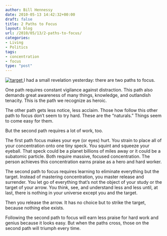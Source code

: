 ```yaml
---
author: Bill Hennessy
date: 2010-05-13 14:42:32+00:00
draft: false
title: 2 Paths to Focus
layout: blog
url: /2010/05/13/2-paths-to-focus/
categories:
- Living
- Politics
tags:
- concentration
- focus
type: "post"
---
```


[![target](https://hennessysview.com/wp-content/uploads/2010/05/target_thumb.jpg)
](https://hennessysview.com/wp-content/uploads/2010/05/target.jpg) I had a small revelation yesterday: there are two paths to focus.

 

One path requires constant vigilance against distraction. This path also demands great awareness of many things, knowledge, and outlandish tenacity. This is the path we recognize as heroic. 

 

The other path gets less notice, less acclaim. Those how follow this other path to focus don’t seem to try hard. These are the “naturals.” Things seem to come easy for them. 

 

But the second path requires a lot of work, too.

 

The first path focus makes your eye (or eyes) hurt. You strain to place all of your concentration onto one tiny speck. You squint and squeeze your eyeball. That speck could be a planet billions of miles away or it could be a subatomic particle. Both require massive, focused concentration. The person achieves this concentration earns praise as a hero and hard worker.

 

The second path to focus requires learning to eliminate everything but the target. Instead of mastering concentration, you master release and surrender. You let go of everything that’s not the object of your study or the target of your arrow. You think, see, and understand less and less until, at last, there is nothing in your universe except you and the target.

 

Then you release the arrow. It has no choice but to strike the target, because nothing else exists.

 

Following the second path to focus will earn less praise for hard work and genius because it looks easy. But when the paths cross, those on the second path will triumph every time. 
